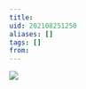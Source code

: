 ```yaml
---
title: 
uid: 202108251250
aliases: []
tags: []
from: 
---
```

![](https://gitee.com/cyddgi/picture-store/raw/master/img/20210825125035.png)
